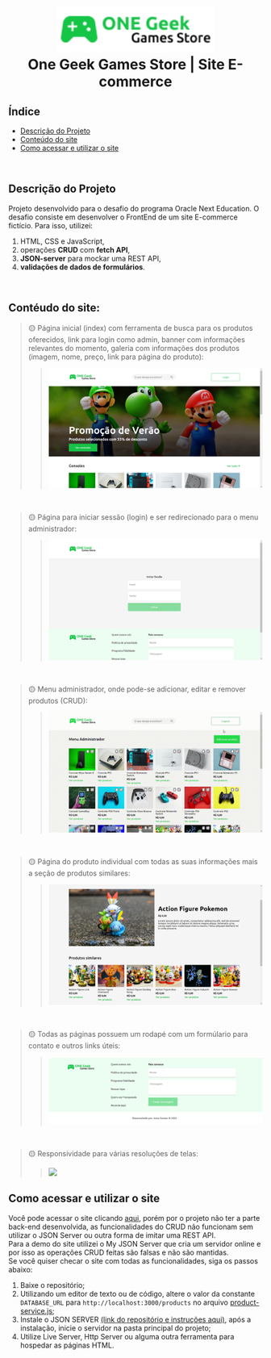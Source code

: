  <h1 align="center"> <img src="assets/img/Logo.png" height=90px>  
 <br> One Geek Games Store | Site E-commerce
 </h1>

## Índice
* [Descrição do Projeto](#descrição-do-projeto)
* [Conteúdo do site](#contéudo-do-site)
* [Como acessar e utilizar o site](#como-acessar-e-utilizar-o-site)

<br>

## Descrição do Projeto
Projeto desenvolvido para o desafio do programa Oracle Next Education. O desafio consiste em desenvolver o FrontEnd de um site E-commerce fictício. Para isso, utilizei:
1. HTML, CSS e JavaScript, 
2. operações **CRUD** com **fetch API**, 
3. **JSON-server** para mockar uma REST API,
4. **validações de dados de formulários**.

<br>

## Contéudo do site:
> 🟡 Página inicial (index) com ferramenta de busca para os produtos oferecidos, link para login como admin, banner com informações relevantes do momento, galeria com informações dos produtos (imagem, nome, preço, link para página do produto):
>> ![](screenshot-gifs/index-screenshot.png)

<br>

> 🟡 Página para iniciar sessão (login) e ser redirecionado para o menu administrador:
>> ![](screenshot-gifs/login-page-screenshot.png)

<br>

> 🟡 Menu administrador, onde pode-se adicionar, editar e remover produtos (CRUD):
>> ![](screenshot-gifs/admin-menu-gif.gif)

<br>

> 🟡 Página do produto individual com todas as suas informações mais a seção de produtos similares:
>> ![](screenshot-gifs/product-page-screenshot.png)

<br>

> 🟡 Todas as páginas possuem um rodapé com um formúlario para contato e outros links úteis:
>> ![](screenshot-gifs/footer-screenshot.png)

<br>

> 🟡 Responsividade para várias resoluções de telas:
>> ![](screenshot-gifs/responsive-gif.gif)

## Como acessar e utilizar o site

Você pode acessar o site clicando [aqui](https://joi-gn.github.io/one-geek-games-store/), porém por o projeto não ter a parte back-end desenvolvida, as funcionalidades do CRUD não funcionam sem utilizar o JSON Server ou outra forma de imitar uma REST API.  
Para a demo do site utilizei o My JSON Server que cria um servidor online e por isso as operações CRUD feitas são falsas e não são mantidas.  
Se você quiser checar o site com todas as funcionalidades, siga os passos abaixo:

1. Baixe o repositório;
2. Utilizando um editor de texto ou de código, altere o valor da constante `DATABASE_URL` para `http://localhost:3000/products` no arquivo [product-service.js](assets/js/service/product-service.js);
3. Instale o JSON SERVER [(link do repositório e instruções aqui)](https://github.com/typicode/json-server), após a instalação, inicie o servidor na pasta principal do projeto;
4. Utilize Live Server, Http Server ou alguma outra ferramenta para hospedar as páginas HTML.